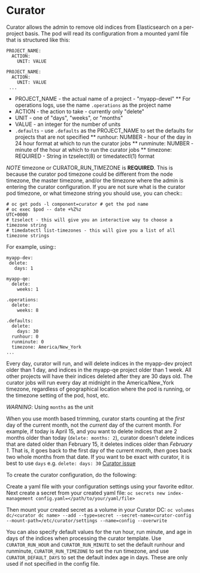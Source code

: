 # Curator

Curator allows the admin to remove old indices from Elasticsearch on a per-project
basis.  The pod will read its configuration from a mounted yaml file that
is structured like this:

    PROJECT_NAME:
      ACTION:
        UNIT: VALUE

    PROJECT_NAME:
      ACTION:
        UNIT: VALUE          
     ...      

* PROJECT\_NAME - the actual name of a project - "myapp-devel"
** For operations logs, use the name `.operations` as the project name
* ACTION - the action to take - currently only "delete"
* UNIT - one of "days", "weeks", or "months" 
* VALUE - an integer for the number of units 
* `.defaults` - use `.defaults` as the PROJECT\_NAME to set the defaults for
projects that are not specified
** runhour: NUMBER - hour of the day in 24 hour format at which to run the 
curator jobs
** runminute: NUMBER - minute of the hour at which to run the curator jobs
** timezone: REQUIRED - String in tzselect(8) or timedatectl(1) format

*NOTE* timezone or CURATOR_RUN_TIMEZONE is **REQUIRED**.  This is because the
curator pod timezone could be different from the node timezone, the master
timezone, and/or the timezone where the admin is entering the curator
configuration.  If you are not sure what is the curator pod timezone, or what
timezone string you should use, you can check::

    # oc get pods -l component=curator # get the pod name
    # oc exec $pod -- date +%Z%z
    UTC+0000
    # tzselect - this will give you an interactive way to choose a timezone string
    # timedatectl list-timezones - this will give you a list of all timezone strings

For example, using::

    myapp-dev:
     delete:
       days: 1
    
    myapp-qe:
      delete:
        weeks: 1
    
    .operations:
      delete:
        weeks: 8
    
    .defaults:
      delete:
        days: 30
      runhour: 0
      runminute: 0
      timezone: America/New_York
    ...

Every day, curator will run, and will delete indices in the myapp-dev project
older than 1 day, and indices in the myapp-qe project older than 1 week.  All
other projects will have their indices deleted after they are 30 days old.  The
curator jobs will run every day at midnight in the America/New\_York timezone,
regardless of geographical location where the pod is running, or the timezone
setting of the pod, host, etc.

*WARNING*: Using `months` as the unit

When you use month based trimming, curator starts counting at the _first_ day of
the current month, not the _current_ day of the current month.  For example, if
today is April 15, and you want to delete indices that are 2 months older than
today (`delete: months: 2`), curator doesn't delete indices that are dated
older than February 15, it deletes indices older than _February 1_.  That is,
it goes back to the first day of the current month, _then_ goes back two whole
months from that date.
If you want to be exact with curator, it is best to use `days` e.g. `delete: days: 30`
[Curator issue](https://github.com/elastic/curator/issues/569)

To create the curator configuration, do the following:

Create a yaml file with your configuration settings using your favorite editor.
Next create a secret from your created yaml file:
`oc secrets new index-management config.yaml=</path/to/your/yaml/file>`

Then mount your created secret as a volume in your Curator DC:
`oc volumes dc/<curator dc name> --add --type=secret --secret-name=curator-config --mount-path=/etc/curator/settings --name=config --overwrite`

You can also specify default values for the run hour, run minute, and age in
days of the indices when processing the curator template.  Use
`CURATOR_RUN_HOUR` and `CURATOR_RUN_MINUTE` to set the default runhour and
runminute, `CURATOR_RUN_TIMEZONE` to set the run timezone, and use
`CURATOR_DEFAULT_DAYS` to set the default index age in days. These are only
used if not specified in the config file.
